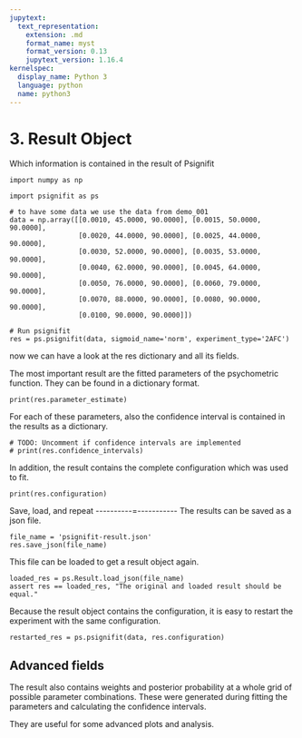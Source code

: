 ```yaml
---
jupytext:
  text_representation:
    extension: .md
    format_name: myst
    format_version: 0.13
    jupytext_version: 1.16.4
kernelspec:
  display_name: Python 3
  language: python
  name: python3
---
```



# 3. Result Object

Which information is contained in the result of Psignifit

```{code-cell} ipython3
import numpy as np

import psignifit as ps

# to have some data we use the data from demo_001
data = np.array([[0.0010, 45.0000, 90.0000], [0.0015, 50.0000, 90.0000],
                 [0.0020, 44.0000, 90.0000], [0.0025, 44.0000, 90.0000],
                 [0.0030, 52.0000, 90.0000], [0.0035, 53.0000, 90.0000],
                 [0.0040, 62.0000, 90.0000], [0.0045, 64.0000, 90.0000],
                 [0.0050, 76.0000, 90.0000], [0.0060, 79.0000, 90.0000],
                 [0.0070, 88.0000, 90.0000], [0.0080, 90.0000, 90.0000],
                 [0.0100, 90.0000, 90.0000]])

# Run psignifit
res = ps.psignifit(data, sigmoid_name='norm', experiment_type='2AFC')
```

now we can have a look at the res dictionary and all its fields.

The most important result are the fitted parameters of the psychometric
function. They can be found in a dictionary format.


```{code-cell} ipython3
print(res.parameter_estimate)
```

For each of these parameters, also the confidence interval is contained
in the results as a dictionary.


```{code-cell} ipython3
# TODO: Uncomment if confidence intervals are implemented
# print(res.confidence_intervals)
```

In addition, the result contains the complete configuration which
was used to fit.


```{code-cell} ipython3
print(res.configuration)
```

Save, load, and repeat
----------=-----------
The results can be saved as a json file.


```{code-cell} ipython3
file_name = 'psignifit-result.json'
res.save_json(file_name)
```

This file can be loaded to get a result object again.


```{code-cell} ipython3
loaded_res = ps.Result.load_json(file_name)
assert res == loaded_res, "The original and loaded result should be equal."
```

Because the result object contains the configuration,
it is easy to restart the experiment with the same configuration.


```{code-cell} ipython3
restarted_res = ps.psignifit(data, res.configuration)
```

## Advanced fields

The result also contains weights and posterior probability
at a whole grid of possible parameter combinations.
These were generated during fitting the parameters and calculating
the confidence intervals.

They are useful for some advanced plots and analysis.

